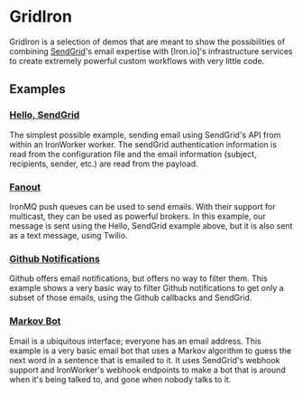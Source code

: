 # GridIron

GridIron is a selection of demos that are meant to show the possibilities of combining [SendGrid](http://www.sendgrid.com)&apos;s email expertise with [Iron.io]&apos;s infrastructure services to create extremely powerful custom workflows with very little code.

## Examples

### [Hello, SendGrid](./tree/master/python/simple_send)

The simplest possible example, sending email using SendGrid&apos;s API from within an IronWorker worker. The sendGrid authentication information is read from the configuration file and the email information (subject, recipients, sender, etc.) are read from the payload.

### [Fanout](./tree/master/python/push_queue)

IronMQ push queues can be used to send emails. With their support for multicast, they can be used as powerful brokers. In this example, our message is sent using the Hello, SendGrid example above, but it is also sent as a text message, using Twilio.

### [Github Notifications](./tree/master/python/github)

Github offers email notifications, but offers no way to filter them. This example shows a very basic way to filter Github notifications to get only a subset of those emails, using the Github callbacks and SendGrid.

### [Markov Bot](./tree/master/python/markov)

Email is a ubiquitous interface; everyone has an email address. This example is a very basic email bot that uses a Markov algorithm to guess the next word in a sentence that is emailed to it. It uses SendGrid's webhook support and IronWorker's webhook endpoints to make a bot that is around when it's being talked to, and gone when nobody talks to it.
